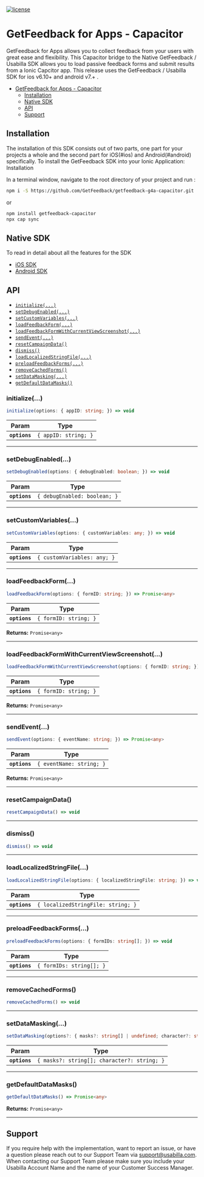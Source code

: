 [![license](https://img.shields.io/badge/license-MIT-brightgreen.svg)](https://github.com/GetFeedback/getfeedback-g4a-capacitor/blob/main/LICENSE)


# GetFeedback for Apps - Capacitor

GetFeedback for Apps allows you to collect feedback from your users with great ease and flexibility.
This Capacitor bridge to the Native GetFeedback / Usabilla SDK allows you to load passive feedback forms and submit results from a Ionic Capcitor app. This release uses the GetFeedback / Usabilla SDK for ios v6.10+ and android v7.+ .

- [GetFeedback for Apps - Capacitor](#getfeedback-for-apps---capacitor)
  - [Installation](#installation)
  - [Native SDK](#native-sdk)
  - [API](#api)
  - [Support](#support)

## Installation

The installation of this SDK consists out of two parts, one part for your projects a whole and the second part for iOS(#ios) and Android(#android) specifically. To install the GetFeedback SDK into your Ionic Application:
Installation

In a terminal window, navigate to the root directory of your project and run :

```bash
npm i -S https://github.com/GetFeedback/getfeedback-g4a-capacitor.git
``` 
or
```bash
npm install getfeedback-capacitor
npx cap sync
``` 

## Native SDK

To read in detail about all the features for the SDK 
  - [iOS SDK](https://github.com/usabilla/usabilla-u4a-ios-swift-sdk/blob/master/Readme.MD)
  - [Android SDK](https://github.com/usabilla/usabilla-u4a-android-sdk/blob/master/README.md)

## API

<docgen-index>

* [`initialize(...)`](#initialize)
* [`setDebugEnabled(...)`](#setdebugenabled)
* [`setCustomVariables(...)`](#setcustomvariables)
* [`loadFeedbackForm(...)`](#loadfeedbackform)
* [`loadFeedbackFormWithCurrentViewScreenshot(...)`](#loadfeedbackformwithcurrentviewscreenshot)
* [`sendEvent(...)`](#sendevent)
* [`resetCampaignData()`](#resetcampaigndata)
* [`dismiss()`](#dismiss)
* [`loadLocalizedStringFile(...)`](#loadlocalizedstringfile)
* [`preloadFeedbackForms(...)`](#preloadfeedbackforms)
* [`removeCachedForms()`](#removecachedforms)
* [`setDataMasking(...)`](#setdatamasking)
* [`getDefaultDataMasks()`](#getdefaultdatamasks)

</docgen-index>

<docgen-api>
<!--Update the source file JSDoc comments and rerun docgen to update the docs below-->

### initialize(...)

```typescript
initialize(options: { appID: string; }) => void
```

| Param         | Type                            |
| ------------- | ------------------------------- |
| **`options`** | <code>{ appID: string; }</code> |

--------------------


### setDebugEnabled(...)

```typescript
setDebugEnabled(options: { debugEnabled: boolean; }) => void
```

| Param         | Type                                    |
| ------------- | --------------------------------------- |
| **`options`** | <code>{ debugEnabled: boolean; }</code> |

--------------------


### setCustomVariables(...)

```typescript
setCustomVariables(options: { customVariables: any; }) => void
```

| Param         | Type                                   |
| ------------- | -------------------------------------- |
| **`options`** | <code>{ customVariables: any; }</code> |

--------------------


### loadFeedbackForm(...)

```typescript
loadFeedbackForm(options: { formID: string; }) => Promise<any>
```

| Param         | Type                             |
| ------------- | -------------------------------- |
| **`options`** | <code>{ formID: string; }</code> |

**Returns:** <code>Promise&lt;any&gt;</code>

--------------------


### loadFeedbackFormWithCurrentViewScreenshot(...)

```typescript
loadFeedbackFormWithCurrentViewScreenshot(options: { formID: string; }) => Promise<any>
```

| Param         | Type                             |
| ------------- | -------------------------------- |
| **`options`** | <code>{ formID: string; }</code> |

**Returns:** <code>Promise&lt;any&gt;</code>

--------------------


### sendEvent(...)

```typescript
sendEvent(options: { eventName: string; }) => Promise<any>
```

| Param         | Type                                |
| ------------- | ----------------------------------- |
| **`options`** | <code>{ eventName: string; }</code> |

**Returns:** <code>Promise&lt;any&gt;</code>

--------------------


### resetCampaignData()

```typescript
resetCampaignData() => void
```

--------------------


### dismiss()

```typescript
dismiss() => void
```

--------------------


### loadLocalizedStringFile(...)

```typescript
loadLocalizedStringFile(options: { localizedStringFile: string; }) => void
```

| Param         | Type                                          |
| ------------- | --------------------------------------------- |
| **`options`** | <code>{ localizedStringFile: string; }</code> |

--------------------


### preloadFeedbackForms(...)

```typescript
preloadFeedbackForms(options: { formIDs: string[]; }) => void
```

| Param         | Type                                |
| ------------- | ----------------------------------- |
| **`options`** | <code>{ formIDs: string[]; }</code> |

--------------------


### removeCachedForms()

```typescript
removeCachedForms() => void
```

--------------------


### setDataMasking(...)

```typescript
setDataMasking(options?: { masks?: string[] | undefined; character?: string | undefined; } | undefined) => void
```

| Param         | Type                                                   |
| ------------- | ------------------------------------------------------ |
| **`options`** | <code>{ masks?: string[]; character?: string; }</code> |

--------------------


### getDefaultDataMasks()

```typescript
getDefaultDataMasks() => Promise<any>
```

**Returns:** <code>Promise&lt;any&gt;</code>

--------------------

</docgen-api>

## Support

If you require help with the implementation, want to report an issue, or have a question please reach out to our Support Team via support@usabilla.com. When contacting our Support Team please make sure you include your Usabilla Account Name and the name of your Customer Success Manager.
